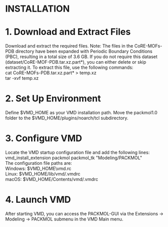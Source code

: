 INSTALLATION
============
# **1. Download and Extract Files**<br>
Download and extract the required files. Note: The files in the CoRE-MOFs-PDB directory have been expanded with Periodic Boundary Conditions (PBC), resulting in a total size of 3.6 GB. If you do not require this dataset (dataset/CoRE-MOF-PDB.tar.xz.part*), you can either delete or skip extracting it. To extract this file, use the following commands:<br>
cat CoRE-MOFs-PDB.tar.xz.part* > temp.xz<br>
tar -xvf temp.xz<br>
# **2. Set Up Environment**<br>
Define $VMD_HOME as your VMD installation path.
Move the packmol1.0 folder to the $VMD_HOME/plugins/noarch/tcl subdirectory.<br>
# **3. Configure VMD**<br>
Locate the VMD startup configuration file and add the following lines:<br>
vmd_install_extension packmol packmol_tk "Modeling/PACKMOL"<br>
The configuration file paths are:<br>
Windows: $VMD_HOME\vmd.rc<br>
Linux: $VMD_HOME/lib/vmd/.vmdrc<br>
macOS: $VMD_HOME/Contents/vmd/.vmdrc<br>
# 4. Launch VMD<br>
After starting VMD, you can access the PACKMOL-GUI via the Extensions -> Modeling -> PACKMOL submenu in the VMD Main menu.
